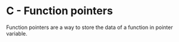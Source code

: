 # C - Function pointers

Function pointers are a way to store the data of a function in pointer variable.
